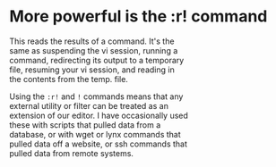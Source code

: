 # More powerful is the :r! command

This reads the results of a command. It's the  
same as suspending the vi session, running a  
command, redirecting its output to a temporary  
file, resuming your vi session, and reading in  
the contents from the temp. file.  

Using the `:r!` and `!` commands means that any  
external utility or filter can be treated as an  
extension of our editor. I have occasionally used  
these with scripts that pulled data from a  
database, or with wget or lynx commands that  
pulled data off a website, or ssh commands that  
pulled data from remote systems.   
